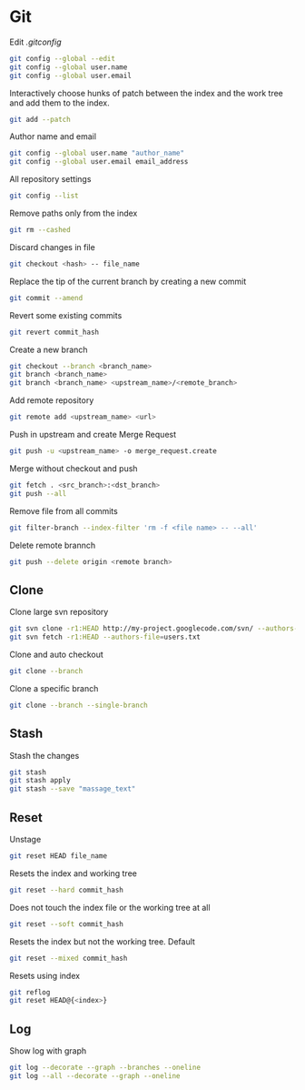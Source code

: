 # Git

Edit _.gitconfig_

```bash
git config --global --edit
git config --global user.name
git config --global user.email
```

Interactively choose hunks of patch between the index and the work tree and add them to the index.

```bash
git add --patch
```

Author name and email

```bash
git config --global user.name "author_name"
git config --global user.email email_address
```

All repository settings

```bash
git config --list
```

Remove paths only from the index

```bash
git rm --cashed
```

Discard changes in file

```bash
git checkout <hash> -- file_name
```

Replace the tip of the current branch by creating a new commit

```bash
git commit --amend
```

Revert some existing commits

```bash
git revert commit_hash
```

Create a new branch

```bash
git checkout --branch <branch_name>
git branch <branch_name>
git branch <branch_name> <upstream_name>/<remote_branch>
```

Add remote repository

```bash
git remote add <upstream_name> <url>
```

Push in upstream and create Merge Request

```bash
git push -u <upstream_name> -o merge_request.create
```

Merge without checkout and push

```bash
git fetch . <src_branch>:<dst_branch>
git push --all
```

Remove file from all commits

```bash
git filter-branch --index-filter 'rm -f <file name> -- --all'
```

Delete remote brannch

```bash
git push --delete origin <remote branch>
```

## Clone

Clone large svn repository

```bash
git svn clone -r1:HEAD http://my-project.googlecode.com/svn/ --authors-file=users.txt --no-metadata -s my_project
git svn fetch -r1:HEAD --authors-file=users.txt
```

Clone and auto checkout

```bash
git clone --branch
```

Сlone a specific branch

```bash
git clone --branch --single-branch
```

## Stash

Stash the changes

```bash
git stash
git stash apply
git stash --save "massage_text"
```

## Reset

Unstage

```bash
git reset HEAD file_name
```

Resets the index and working tree

```bash
git reset --hard commit_hash
```

Does not touch the index file or the working tree at all

```bash
git reset --soft commit_hash
```

Resets the index but not the working tree. Default

```bash
git reset --mixed commit_hash
```

Resets using index

```bash
git reflog
git reset HEAD@{<index>}
```

## Log

Show log with graph

```bash
git log --decorate --graph --branches --oneline
git log --all --decorate --graph --oneline
```
